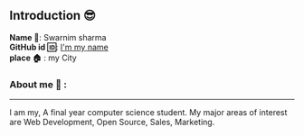 ## Introduction :sunglasses:
**Name :name_badge:**:    Swarnim sharma
<br>
**GitHub id :id:**: [I'm my name](https://github.com/unknown-08)
<br>
**place :house:** : my City
### About me :boy: :
---
I am my, A final year computer science student.
My major areas of interest are Web Development, Open Source, Sales, Marketing.

